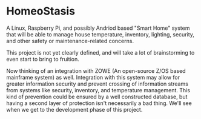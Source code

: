 # HomeoStasis
A Linux, Raspberry Pi, and possibly Andriod based "Smart Home" system that will be able to manage house temperature, inventory, lighting, security, and other safety or maintenance-related concerns.

This project is not yet clearly defined, and will take a lot of brainstorming to even start to bring to fruition.

Now thinking of an integration with ZOWE (An open-source Z/OS based mainframe system) as well. Integration with this system may allow for greater information security and prevent crossing of information streams from systems like security, inventory, and temperature management. This kind of prevention could be ensured by a well constructed database, but having a second layer of protection isn't necessarily a bad thing. We'll see when we get to the development phase of this project.
